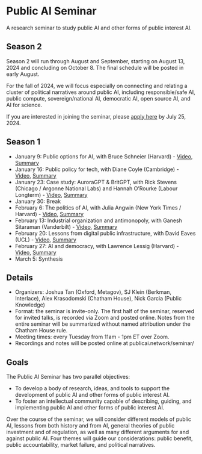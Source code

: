 # Public AI Seminar

A research seminar to study public AI and other forms of public interest AI.

## Season 2
Season 2 will run through August and September, starting on August 13, 2024 and concluding on October 8. The final schedule will be posted in early August.

For the fall of 2024, we will focus especially on connecting and relating a cluster of political narratives around public AI, including responsible/safe AI, public compute, sovereign/national AI, democratic AI, open source AI, and AI for science.

If you are interested in joining the seminar, please [apply here](https://forms.gle/1f8fkcCEjEoJF6L78) by July 25, 2024.

## Season 1
- January 9: Public options for AI, with Bruce Schneier (Harvard) - [Video](https://archive.org/details/public-ai-schneier), [Summary](https://docs.google.com/document/d/1j0foQVDe0ELYJCrZxOM7ueSiXFVvWr84Hycl2ZdeWFE/edit)
- January 16: Public policy for tech, with Diane Coyle (Cambridge) - [Video](https://archive.org/details/public-ai-coyle), [Summary](https://docs.google.com/document/d/1n3DcShalIqN0drYMJbbZBANNWbKznAtiT5n3jtsz0tM/edit)
- January 23: Case study: AuroraGPT & BritGPT, with Rick Stevens (Chicago / Argonne National Labs) and Hannah O’Rourke (Labour Longterm) - [Video](https://archive.org/details/public-ai-stevens-orourke), [Summary](https://docs.google.com/document/d/1B2hpWIP-8kXCHuMuJ9ocr3Nk-R-M37OavXLyefiWiUQ/edit)
- January 30: Break
- February 6: The politics of AI, with Julia Angwin (New York Times / Harvard) - [Video](https://archive.org/details/public-ai-angwin), [Summary](https://docs.google.com/document/d/14KkrfR7dLQcrUotxhXDQhoTHSV0wg6ehWpPddt6gyko/edit)
- February 13: Industrial organization and antimonopoly, with Ganesh Sitaraman (Vanderbilt) - [Video](https://archive.org/details/public-ai-sitaraman), [Summary](https://docs.google.com/document/d/1tJMZ0QHDO2fn1R_Ilftpx9nwliBy_CIufxFfPIgAltU/edit)
- February 20: Lessons from digital public infrastructure, with David Eaves (UCL) - [Video](https://archive.org/details/public-ai-eaves), [Summary](https://docs.google.com/document/d/1kuVO1-7o_RQCMk6USywjrlX-31q3beOAWDChAFvJIAk/edit)
- February 27: AI and democracy, with Lawrence Lessig (Harvard) - [Video](https://archive.org/details/public-ai-lessig), [Summary](https://docs.google.com/document/d/1jHePFaAw_0MJSBqZ84Toep1GS3HR5DftpyHTzTTL8qk/edit)
- March 5: Synthesis

## Details
- Organizers: Joshua Tan (Oxford, Metagov), SJ Klein (Berkman, Interlace), Alex Krasodomski (Chatham House), Nick Garcia (Public Knowledge)
- Format: the seminar is invite-only. The first half of the seminar, reserved for invited talks, is recorded via Zoom and posted online. Notes from the entire seminar will be summarized without named attribution under the Chatham House rule.
- Meeting times: every Tuesday from 11am - 1pm ET over Zoom.
- Recordings and notes will be posted online at publicai.network/seminar/

## Goals
The Public AI Seminar has two parallel objectives: 
- To develop a body of research, ideas, and tools to support the development of public AI and other forms of public interest AI.
- To foster an intellectual community capable of describing, guiding, and implementing public AI and other forms of public interest AI.

Over the course of the seminar, we will consider different models of public AI, lessons from both history and from AI, general theories of public investment and of regulation, as well as many different arguments for and against public AI. Four themes will guide our considerations: public benefit, public accountability, market failure, and political narratives.
